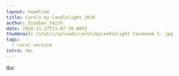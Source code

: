 ```yaml
---
layout: headline
title: Carols by Candlelight 2018
author: Siobhan Smith
date: 2018-11-27T21:07:39.605Z
thumbnail: /static/uploads/carolsbycandlelight-facebook-1-.jpg
tags:
  - carol service
intro: tbc
---
```



tbc
